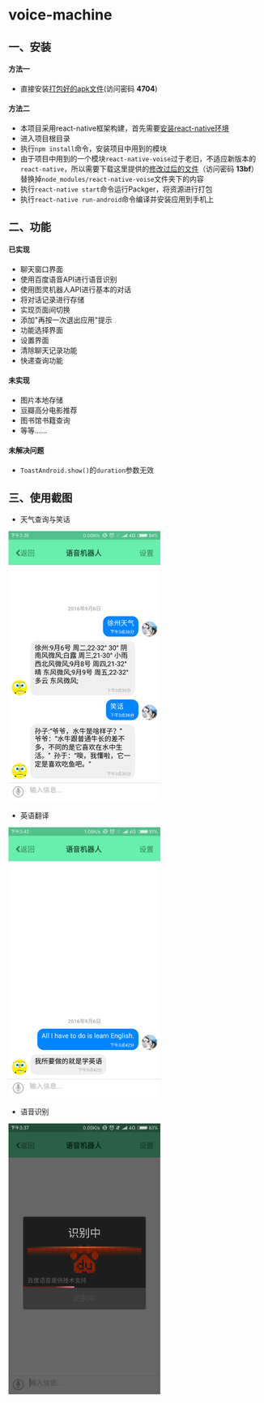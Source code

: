 # voice-machine

## 一、安装

#### 方法一

+ 直接安装[打包好的apk文件](https://yunpan.cn/ckZECRVhiDZFa)(访问密码 **4704**)

#### 方法二

+ 本项目采用react-native框架构建，首先需要[安装react-native环境](http://reactnative.cn/docs/0.31/getting-started.html#content)
+ 进入项目根目录
+ 执行`npm install`命令，安装项目中用到的模块
+ 由于项目中用到的一个模块`react-native-voise`过于老旧，不适应新版本的`react-native`，所以需要下载这里提供的[修改过后的文件](https://yunpan.cn/cMIn6g6cgnvhk)（访问密码 **13bf**）替换掉`node_modules/react-native-voise`文件夹下的内容
+ 执行`react-native start`命令运行Packger，将资源进行打包
+ 执行`react-native run-android`命令编译并安装应用到手机上

## 二、功能

#### 已实现

+ 聊天窗口界面
+ 使用百度语音API进行语音识别
+ 使用图灵机器人API进行基本的对话
+ 将对话记录进行存储
+ 实现页面间切换
+ 添加"再按一次退出应用"提示
+ 功能选择界面
+ 设置界面
+ 清除聊天记录功能
+ 快递查询功能

#### 未实现

+ 图片本地存储
+ 豆瓣高分电影推荐
+ 图书馆书籍查询
+ 等等……

#### 未解决问题

+ `ToastAndroid.show()`的`duration`参数无效

## 三、使用截图

+ 天气查询与笑话  
<img src="./screenshots/3.png" alt="天气查询" width="300">

+ 英语翻译  
<img src="./screenshots/2.png" alt="英语翻译" width="300">

+ 语音识别  
<img src="./screenshots/1.png" alt="语音识别" width="300">